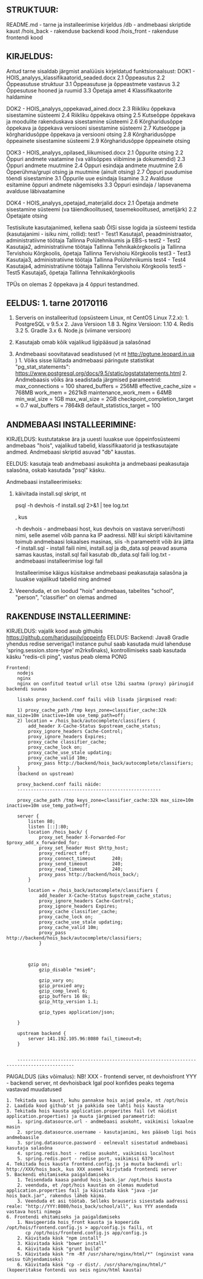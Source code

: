 STRUKTUUR:
------------------------------------------------------
README.md - tarne ja installeerimise kirjeldus
/db - andmebaasi skriptide kaust
/hois_back - rakenduse backendi kood
/hois_front - rakenduse frontendi kood



KIRJELDUS: 
----------------------------------------------------- 
Antud tarne sisaldab järgmist analüüsis kirjeldatud funktsionaalsust:
DOK1 - HOIS_analyys_klassifikaatorid_seaded.docx
		2.1	Õppeasutus
		2.2	Õppeasutuse struktuur
		3.1	Õppeasutuse ja õppeastmete vastavus
		3.2	Õppesutuse hooned ja ruumid
		3.3	Õpetaja amet
		4	Klassifikaatorite haldamine
	   
DOK2 - HOIS_analyys_oppekavad_ained.docx
		2.3	Riikliku õppekava sisestamine süsteemi
		2.4	Riikliku õppekava otsing
		2.5	Kutseõppe õppekava ja moodulite rakenduskava sisestamine süsteemi 
		2.6	Kõrgharidusõppe õppekava ja õppekava versiooni sisestamine süsteemi 
		2.7	Kutseõppe ja kõrgharidusõppe õppekava ja versiooni otsing
		2.8	Kõrgharidusõppe õppeainete sisestamine süsteemi
		2.9	Kõrgharidusõppe õppeainete otsing
	   
DOK3 - HOIS_analyys_opilased_liikumised.docx
		2.1	Õppurite otsing
		2.2	Õppuri andmete vaatamine (va välisõppes viibimine ja dokumendid)
		2.3	Õppuri andmete muutmine
		2.4	Õppuri esindaja andmete muutmine
		2.6	Õpperühma/grupi otsing ja muutmine (ainult otsing)
		2.7	Õppuri puudumise tõendi sisestamine
		3.1	Õppurile uue esindaja lisamine
		3.2	Avalduse esitamine õppuri andmete nägemiseks
		3.3	Õppuri esindaja / lapsevanema avalduse läbivaatamine

DOK4 - HOIS_analyys_opetajad_materjalid.docx
		2.1	Õpetaja andmete sisestamine süsteemi (va täiendkoolitused, tasemekoolitused, ametijärk)
		2.2	Õpetajate otsing 

	   
Testisikute kasutajanimed, kellena saab ÕISi sisse logida ja süsteemi testida (kasutajanimi - isiku nimi, rollid):
test1 - Test1 Kasutaja1, peaadministraator, administratiivne töötaja Tallinna Polütehnikumis ja EBS-s
test2 - Test2 Kasutaja2, administratiivne töötaja Tallinna Tehnikakõrgkoolis ja Tallinna Tervishoiu Kõrgkoolis, õpetaja Tallinna Tervishoiu Kõrgkoolis
test3 - Test3 Kasutaja3, administratiivne töötaja Tallinna Polütehnikumis
test4 - Test4 Kasutaja4, administratiivne töötaja Tallinna Tervishoiu Kõrgkoolis
test5 - Test5 Kasutaja5, õpetaja Tallinna Tehnikakõrgkoolis

TPÜs on olemas 2 õppekava ja 4 õppuri testandmed.
	   

EELDUS: 1. tarne 20170116
------------------------------------------------------
1. Serveris on installeeritud (opsüsteem Linux, nt CentOS Linux 7.2.x):
	   1. PostgreSQL v 9.5.x
	   2. Java Versioon 1.8
	   3. Nginx Versioon: 1.10
	   4. Redis 3.2
	   5. Gradle 3.x
	   6. Node.js (viimane versioon)

2. Kasutajab omab kõik vajalikud ligipääsud ja salasõnad

3. Andmebaasi soovitatavad seadistused (vt nt http://pgtune.leopard.in.ua )
	   1. Võiks sisse lülitada andmebaasi päringute statistikat "pg_stat_statements": https://www.postgresql.org/docs/9.5/static/pgstatstatements.html
	   2. Andmebaasis võiks ära seadistada järgmised parameetrid:
			max_connections = 100
			shared_buffers = 256MB
			effective_cache_size = 768MB
			work_mem = 2621kB
			maintenance_work_mem = 64MB
			min_wal_size = 1GB
			max_wal_size = 2GB
			checkpoint_completion_target = 0.7
			wal_buffers = 7864kB
			default_statistics_target = 100


ANDMEBAASI INSTALLEERIMINE:
------------------------------------------------------
KIRJELDUS: kustutatakse ära ja uuesti luuakse uue õppeinfosüsteemi andmebaas "hois", vajalikud tabelid, klassifikaatorid ja testkasutajate andmed. Andmebaasi skriptid asuvad "db" kaustas.

EELDUS: kasutaja teab andmebaasi asukohta ja andmebaasi peakasutaja salasõna, oskab kasutada "psql" käsku.


Andmebaasi installeerimiseks:
1. käivitada install.sql skript, nt
   
   psql -h devhois -f install.sql 2>&1 | tee log.txt
   
   , kus
   
   -h devhois - andmebaasi host, kus devhois on vastava serveri/hosti nimi, selle asemel võib panna ka IP aadressi. NB! kui skripti käivitamine toimub andmebaasi lokaalses masinas, siis -h parameetrit võib ära jätta
   -f install.sql - install faili nimi, install.sql ja db_data.sql peavad asuma samas kaustas, install.sql fail kasutab db_data.sql faili
   log.txt - andmebaasi installeerimise logi fail
   
   Installeerimise käigus küsitakse andmebaasi peakasutaja salasõna ja luuakse vajalikud tabelid ning andmed

2. Veeenduda, et on loodud "hois" andmebaas, tabelites "school", "person", "classifier" on olemas andmed


RAKENDUSE INSTALLEERIMINE:
------------------------------------------------------
KIRJELDUS: vajalik kood asub githubis https://github.com/hariduspilv/oppeinfo 
EELDUS: 
	Backend:
		Java8
		Gradle
		yhendus redise serveriga(1 instance puhul saab kasutada muid lahenduse 'spring.session.store-type' m2rks6naks), kontrollimiseks saab kasutada käsku "redis-cli ping", vastus peab olema PONG
		
	Frontend:
		nodejs
		nginx
		nginx on confitud teatud urlil otse l2bi saatma (proxy) pärinugid backendi suunas
		
		lisaks proxy_backend.conf faili võib lisada järgmised read:
		
		1) proxy_cache_path /tmp keys_zone=classifier_cache:32k max_size=10m inactive=10m use_temp_path=off;
		2) location = /hois_back/autocomplete/classifiers {	
			add_header X-Cache-Status $upstream_cache_status;
			proxy_ignore_headers Cache-Control;
			proxy_ignore_headers Expires;
			proxy_cache classifier_cache;
			proxy_cache_lock on;
			proxy_cache_use_stale updating;
			proxy_cache_valid 10m;
			proxy_pass http://backend/hois_back/autocomplete/classifiers;    
        }
		(backend on upstream)
		
		proxy_backend.conf faili näide:
		-----------------------------------------------------
		
		proxy_cache_path /tmp keys_zone=classifier_cache:32k max_size=10m inactive=10m use_temp_path=off;

		server {
			listen 80;
			listen [::]:80;
			location /hois_back/ {
				proxy_set_header X-Forwarded-For $proxy_add_x_forwarded_for;
				proxy_set_header Host $http_host;
				proxy_redirect off;
				proxy_connect_timeout      240;
				proxy_send_timeout         240;
				proxy_read_timeout         240;
				proxy_pass http://backend/hois_back/;
			}

			location = /hois_back/autocomplete/classifiers {	
				add_header X-Cache-Status $upstream_cache_status;
				proxy_ignore_headers Cache-Control;
				proxy_ignore_headers Expires;
				proxy_cache classifier_cache;
				proxy_cache_lock on;
				proxy_cache_use_stale updating;
				proxy_cache_valid 10m;
				proxy_pass http://backend/hois_back/autocomplete/classifiers;
				}



			gzip on;
				gzip_disable "msie6";

				gzip_vary on;
				gzip_proxied any;
				gzip_comp_level 6;
				gzip_buffers 16 8k;
				gzip_http_version 1.1;

				gzip_types application/json;

		}

		upstream backend {
			server 141.192.105.96:8080 fail_timeout=0;
		}

		
		-------------------------------------------------------------------------------------------
				
		


PAIGALDUS (üks võimalus):
NB! XXX - frontendi server, nt devhoisfront
	YYY - backendi server, nt devhoisback
	Igal pool konfides peaks tegema vastavad muudatused
	
	1. Tekitada uus kaust, kuhu pannakse hois asjad peale, nt /opt/hois
	2. Laadida kood github'st ja pakkida see lahti hois kausta
	3. Tekitada hois kausta application.properites fail (vt näidist application.properties) ja muuta järgmised parameetrid:
		1. spring.datasource.url - andmebaasi asukoht, vaikimisi lokaalne masin
		2. spring.datasource.username - kasutajanimi, kes pääseb ligi hois andmebaasile
		3. spring.datasource.password - eelnevalt sisestatud andmebaasi kasutaja salasõna
		4. spring.redis.host - redise asukoht, vaikimisi localhost
		5. spring.redis.port - redise port, vaikimisi 6379
    4. Tekitada hois kausta frontend.config.js ja muuta backendi url: http://XXX/hois_back, kus XXX asemel kirjutada frontendi server
	5. Backendi ehitamiseka paigaldamiseks
		1. Teisendada kaasa pandud hois_back.jar /opt/hois kausta
		2. veenduda, et /opt/hois kaustas on olemas muudetud application.properties fail ja käivitada käsk "java -jar hois_back.jar", rakendus läheb käima.
		3. Veenduda et asi töötab. Selleks brauseris sisestada aadressi reale: "http://YYY:8080/hois_back/school/all", kus YYY asendada vastava hosti nimega
    6. Frontendi ehitamiseks ja paigaldamiseks
		1. Navigeerida hois_front kausta ja kopeerida /opt/hois/frontend.config.js > app/config.js faili, nt
		   cp /opt/hois/frontend.config.js app/config.js
		2. Käivitada käsk "npm install"
		3. Käivitada käsk "bower install"
		4. Käivitada käsk "grunt build"
		5. Käivitada käsk "rm -Rf /usr/share/nginx/html/*" (nginxist vana seisu tühjendamiseks)
		6. Käivitada käsk "cp -r dist/. /usr/share/nginx/html/" (kopeeritakse fontendi uus seis nginx/html kausta)
